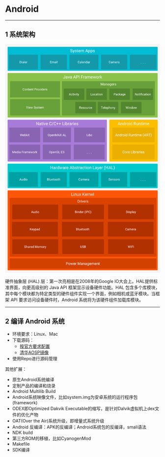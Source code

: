 # Android

---
## 1 系统架构

![](index_files/android-stack_2x.png)

硬件抽象层 (HAL) 层：第一次亮相是在2008年的Google IO大会上。HAL提供标准界面，向更高级别的 Java API 框架显示设备硬件功能。HAL 包含多个库模块，其中每个模块都为特定类型的硬件组件实现一个界面，例如相机或蓝牙模块。当框架 API 要求访问设备硬件时，Android 系统将为该硬件组件加载库模块。

---
## 2 编译 Android 系统

- 环境要求：Linux、Mac
- 下载源码：
    - [按官方要求配置](https://source.android.com/source/downloading?hl=zh-cn)
    - [清华AOSP镜像](https://mirrors.tuna.tsinghua.edu.cn/help/AOSP/)
- 使用Repo进行源码管理

其他扩展：

- 原生Android系统编译
- 定制产品的编译和烧录
- Android Multilib Build
- Android系统映像文件，比如system.img为安卓系统的运行程序包(framework)
- ODEX即Optimized Dakvik Executable的缩写，是针对Dalvik虚拟机上dex文件的优化产物
- OAT(Over the Air)系统升级，即增量式系统升级
- Android 反编译：APK的反编译；Android系统包的反编译，smali语法
- NDK build
- 第三方ROM的移植，比如CyanogenMod
- Makefile
- SDK编译